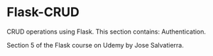# Flask-CRUD

CRUD operations using Flask. This section contains: Authentication.

Section 5 of the Flask course on Udemy by Jose Salvatierra.
